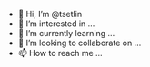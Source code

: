 - 👋 Hi, I’m @tsetlin
- 👀 I’m interested in ...
- 🌱 I’m currently learning ...
- 💞️ I’m looking to collaborate on ...
- 📫 How to reach me ...

<!---
tsetlin/tsetlin is a ✨ special ✨ repository because its `README.md` (this file) appears on your GitHub profile.
You can click the Preview link to take a look at your changes.
--->
